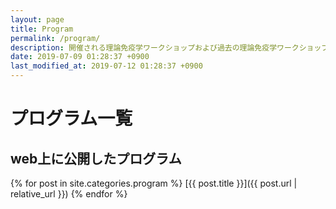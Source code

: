 ```yaml
---
layout: page
title: Program
permalink: /program/
description: 開催される理論免疫学ワークショップおよび過去の理論免疫学ワークショップのプログラムへのリンクです。
date: 2019-07-09 01:28:37 +0900
last_modified_at: 2019-07-12 01:28:37 +0900
---
```


# プログラム一覧

## web上に公開したプログラム

{% for post in site.categories.program %}
[{{ post.title }}]({{ post.url | relative_url }})
{% endfor %}
